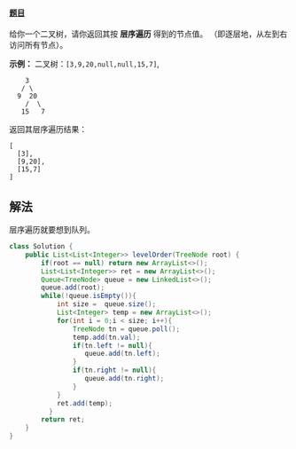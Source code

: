 #### [题目](https://leetcode-cn.com/problems/binary-tree-level-order-traversal/)

给你一个二叉树，请你返回其按 **层序遍历** 得到的节点值。 （即逐层地，从左到右访问所有节点）。

**示例：**
二叉树：`[3,9,20,null,null,15,7]`,

```
    3
   / \
  9  20
    /  \
   15   7
```

返回其层序遍历结果：

```
[
  [3],
  [9,20],
  [15,7]
]
```

## 解法

层序遍历就要想到队列。

```java
class Solution {
    public List<List<Integer>> levelOrder(TreeNode root) {
        if(root == null) return new ArrayList<>();
        List<List<Integer>> ret = new ArrayList<>();
        Queue<TreeNode> queue = new LinkedList<>();
        queue.add(root);
        while(!queue.isEmpty()){
            int size =  queue.size();
            List<Integer> temp = new ArrayList<>();
            for(int i = 0;i < size; i++){
                TreeNode tn = queue.poll();
                temp.add(tn.val);
                if(tn.left != null){
                   queue.add(tn.left);
                }
                if(tn.right != null){
                   queue.add(tn.right);
                }              
            }
            ret.add(temp);                 
          }
        return ret; 
    }
}
```

